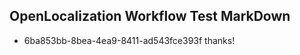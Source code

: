 ## OpenLocalization Workflow Test MarkDown
* 6ba853bb-8bea-4ea9-8411-ad543fce393f 
thanks!<!--HONumber=Mar16_HO3-->
